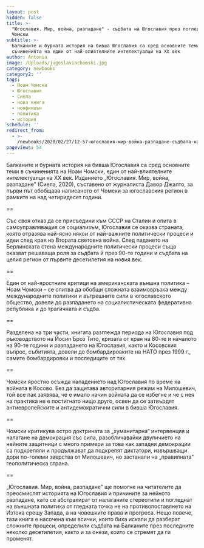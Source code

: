 ```yaml
---
layout: post
hidden: false
title: >-
  "Югославия. Мир, война, разпадане" - съдбата на Югославия през погледа на Ноам
  Чомски 
subtitle: >-
  Балканите и бурната история на бивша Югославия са сред основните теми в
  съчиненията на един от най-влиятелните интелектуалци на XX век
author: Antonia
image: /Uploads/jugoslaviachomski.jpg
category: newbooks
category2: ''
tags:
  - Ноам Чомски
  - Югославия
  - Сиела
  - нова книга
  - нонфикшън
  - политика
  - история
schedule: ''
redirect_from:
  - >-
    /newbooks/2020/02/27/12-57-югославия-мир-война-разпадане-съдбата-на-югославия-през-погледа-на-ноам-чомски
pageviews: 54
---
```

Балканите и бурната история на бивша Югославия са сред основните теми в съчиненията на Ноам Чомски, един от най-влиятелните интелектуалци на XX век. Изданието „Югославия. Мир, война, разпадане” (Сиела, 2020), съставено от журналиста Давор Джалто, за първи път обобщава написаното от Чомски за югославския регион в рамките на над четиридесет години.

\==

Със своя отказ да се присъедини към СССР на Сталин и опита в самоуправляващия се социализъм, Югославия се оказва страната, която отразява най-ясно някои от най-важните политически процеси и идеи след края на Втората световна война. След падането на Берлинската стена международните политически процеси също оказват решаваща роля за съдбата й през 90-те години и съдбата на целия регион от първите десетилетия на новия век.

\==

Един от най-яростните критици на американската външна политика – Ноам Чомски – се опитва да обобщи сложната взаимовръзка между международните политики и вътрешните сили в югославското общество, довели до разпадането на социалистическата федеративна република и до трагичната ѝ съдба.

\==

Разделена на три части, книгата разглежда периода на Югославия под ръководството на Йосип Броз Тито, кризата от края на 80-те и началото на 90-те години и разпадането на Югославия, както и Косовския въпрос, събитията, довели до бомбардировките на НАТО през 1999 г., самите бомбардировки и последиците от тях.

\==

Чомски яростно осъжда нападението над Югославия по време на войната в Косово. Без да защитава авторитарния режим на Милошевич, той все пак заявява, че е имало начин войната да се избегне и че с нея на практика не е постигнато нищо друго, освен да се затвърдят антиевропейските и антидемократични сили в бивша Югославия. 

\==

Чомски критикува остро доктрината за „хуманитарна“ интервенция и налагане на демокрация със сила, разобличавайки двуличието на нейните защитници с много примери за това как западни демокрации са подкрепяли и продължават да подкрепят диктатори, извършващи дори по-големи зверства от Милошевич, но застанали на „правилната“ геополитическа страна. 

\==

„Югославия. Мир, война, разпадане” ще помогне на читателите да преосмислят историята на Югославия и причините за нейното разпадане, като се абстрахират от налаганите стереотипи и погледнат на външната политика от гледната точка не на противопоставянето на Изтока срещу Запада, а на човешките права и прогреса. Нещо повече, тази книга е насочена към всички, които биха искали да разберат сложните процеси, определили съдбата на Балканите през последните няколко десетилетия, както и за онези, които се стремят да ги променят.

